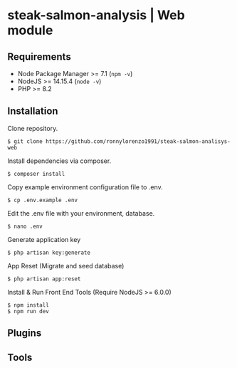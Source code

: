 # steak-salmon-analysis | Web module
## Requirements
- Node Package Manager >= 7.1 (`npm -v`)
- NodeJS >= 14.15.4 (`node -v`)
- PHP >= 8.2

## Installation

Clone repository.
```
$ git clone https://github.com/ronnylorenzo1991/steak-salmon-analisys-web
```

Install dependencies via composer.
```
$ composer install
```

Copy example environment configuration file to .env.
```
$ cp .env.example .env
```

Edit the .env file with your environment, database.
```
$ nano .env
```

Generate application key
```
$ php artisan key:generate
```

App Reset (Migrate and seed database)
```
$ php artisan app:reset
```

Install & Run Front End Tools (Require NodeJS >= 6.0.0)

```
$ npm install
$ npm run dev
```

## Plugins

## Tools
